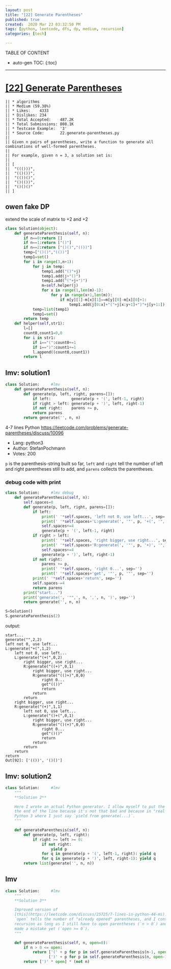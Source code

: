 ```yaml
---
layout: post
title: "[22] Generate Parentheses"
published: true
created:  2020 Mar 23 03:32:50 PM
tags: [python, leetcode, dfs, dp, medium, recursion]
categories: [tech]

---
```


TABLE OF CONTENT

* auto-gen TOC:
{:toc}

- - -

# [[22] Generate Parentheses](https://leetcode.com/problems/generate-parentheses/)

    || * algorithms
    || * Medium (59.38%)
    || * Likes:    4333
    || * Dislikes: 234
    || * Total Accepted:    487.2K
    || * Total Submissions: 808.1K
    || * Testcase Example:  '3'
    || * Source Code:       22.generate-parentheses.py
    || 
    || Given n pairs of parentheses, write a function to generate all combinations of well-formed parentheses.
    || 
    || For example, given n = 3, a solution set is:
    || 
    || [
    || ⁠ "((()))",
    || ⁠ "(()())",
    || ⁠ "(())()",
    || ⁠ "()(())",
    || ⁠ "()()()"
    || ]

## owen fake DP
extend the scale of matrix to +2 and +2

```python
class Solution(object):
    def generateParenthesis(self, n):
        if n==0:return []
        if n==1:return ["()"]
        if n==2:return ["()()","(())"]
        temp=["()()","(())"]
        temp1=set()
        for i in range(3,n+1):
            for j in temp:
                temp1.add("()"+j)
                temp1.add(j+"()")
                temp1.add("("+j+")")
                m=self.helper(j)
                for x in range(1,len(m)-1):
                    for y in range(x+1,len(m)):
                        if m[y][1]-m[x][1]==m[y][0]-m[x][0]+1:
                            temp1.add(j[0:x]+"("+j[x:y+1]+")"+j[y+1:]) 
            temp=list(temp1)
            temp1=set()
        return temp   
    def helper(self,str1):
        l=[]
        count0,count1=0,0
        for i in str1:
            if i=="(":count0+=1
            if i==")":count1+=1
            l.append((count0,count1))
        return l
```

## lmv: solution1

```python
class Solution:     #lmv
    def generateParenthesis(self, n):
        def generate(p, left, right, parens=[]):
            if left:         generate(p + '(', left-1, right)
            if right > left: generate(p + ')', left, right-1)
            if not right:    parens += p,
            return parens
        return generate('', n, n)
```

4-7 lines Python
https://leetcode.com/problems/generate-parentheses/discuss/10096

* Lang:    python3
* Author:  StefanPochmann
* Votes:   200

`p` is the parenthesis-string built so far, `left` and `right` tell the number
of left and right parentheses still to add, and `parens` collects the
parentheses.

### debug code with print

```python
class Solution:     #lmv debug
    def generateParenthesis(self, n):
        self.spaces=0
        def generate(p, left, right, parens=[]):
            if left:
                print(' '*self.spaces, 'left not 0, use left...', sep='')
                print(' '*self.spaces+'L:generate(', '"', p, '+(', '",', left-1, ',', right, ')', sep='')
                self.spaces+=4
                generate(p + '(', left-1, right)
            if right > left:
                print(' '*self.spaces, 'right bigger, use right...', sep='')
                print(' '*self.spaces+'R:generate(', '"', p, '+)', '",', left, ',', right-1, ')', sep='')
                self.spaces+=4
                generate(p + ')', left, right-1)
            if not right:
                parens += p,
                print(' '*self.spaces, 'right 0...', sep='')
                print(' '*self.spaces+'get', '"', p, '"', sep='')
            print(' '*self.spaces+'return', sep='')
            self.spaces-=4
            return parens
        print("start...")
        print('generate(', '"",', n, ',', n, ')', sep='')
        return generate('', n, n)

S=Solution()
S.generateParenthesis(2)
```

output:

    start...
    generate("",2,2)
    left not 0, use left...
    L:generate("+(",1,2)
        left not 0, use left...
        L:generate("(+(",0,2)
            right bigger, use right...
            R:generate("((+)",0,1)
                right bigger, use right...
                R:generate("(()+)",0,0)
                    right 0...
                    get"(())"
                    return
                return
            return
        right bigger, use right...
        R:generate("(+)",1,1)
            left not 0, use left...
            L:generate("()+(",0,1)
                right bigger, use right...
                R:generate("()(+)",0,0)
                    right 0...
                    get"()()"
                    return
                return
            return
        return
    return
    Out[92]: ['(())', '()()']

## lmv: solution2

```python
class Solution:     #lmv
    """
    **Solution 2**

    Here I wrote an actual Python generator. I allow myself to put the `yield q` at
    the end of the line because it's not that bad and because in "real life" I use
    Python 3 where I just say `yield from generate(...)`.
    """

    def generateParenthesis(self, n):
        def generate(p, left, right):
            if right >= left >= 0:
                if not right:
                    yield p
                for q in generate(p + '(', left-1, right): yield q
                for q in generate(p + ')', left, right-1): yield q
        return list(generate('', n, n))
```

## lmv
```python
class Solution:     #lmv
    """
    **Solution 3**

    Improved version of
    [this](https://leetcode.com/discuss/25725/7-lines-in-python-44-ms). Parameter
    `open` tells the number of "already opened" parentheses, and I continue the
    recursion as long as I still have to open parentheses (`n > 0`) and I haven't
    made a mistake yet (`open >= 0`).
    """

    def generateParenthesis(self, n, open=0):
        if n > 0 <= open:
            return ['(' + p for p in self.generateParenthesis(n-1, open+1)] + \\
                   [')' + p for p in self.generateParenthesis(n, open-1)]
        return [')' * open] * (not n)
```

